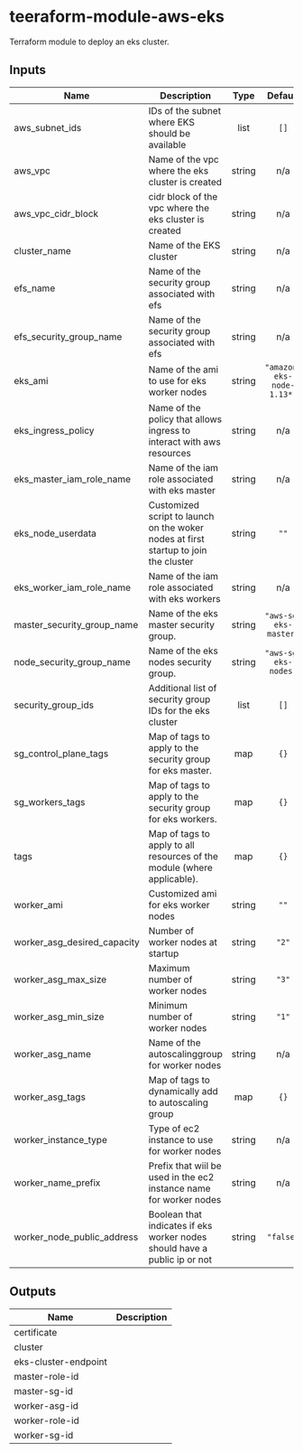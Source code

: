 # teeraform-module-aws-eks

Terraform module to deploy an eks cluster.

<!-- BEGINNING OF PRE-COMMIT-TERRAFORM DOCS HOOK -->
## Inputs

| Name | Description | Type | Default | Required |
|------|-------------|:----:|:-----:|:-----:|
| aws\_subnet\_ids | IDs of the subnet where EKS should be available | list | `[]` | no |
| aws\_vpc | Name of the vpc where the eks cluster is created | string | n/a | yes |
| aws\_vpc\_cidr\_block | cidr block of the vpc where the eks cluster is created | string | n/a | yes |
| cluster\_name | Name of the EKS cluster | string | n/a | yes |
| efs\_name | Name of the security group associated with efs | string | n/a | yes |
| efs\_security\_group\_name | Name of the security group associated with efs | string | n/a | yes |
| eks\_ami | Name of the ami to use for eks worker nodes | string | `"amazon-eks-node-1.13*"` | no |
| eks\_ingress\_policy | Name of the policy that allows ingress to interact with aws resources | string | n/a | yes |
| eks\_master\_iam\_role\_name | Name of the iam role associated with eks master | string | n/a | yes |
| eks\_node\_userdata | Customized script to launch on the woker nodes at first startup to join the cluster | string | `""` | no |
| eks\_worker\_iam\_role\_name | Name of the iam role associated with eks workers | string | n/a | yes |
| master\_security\_group\_name | Name of the eks master security group. | string | `"aws-sg-eks-master"` | no |
| node\_security\_group\_name | Name of the eks nodes security group. | string | `"aws-sg-eks-nodes"` | no |
| security\_group\_ids | Additional list of security group IDs for the eks cluster | list | `[]` | no |
| sg\_control\_plane\_tags | Map of tags to apply to the security group for eks master. | map | `{}` | no |
| sg\_workers\_tags | Map of tags to apply to the security group for eks workers. | map | `{}` | no |
| tags | Map of tags to apply to all resources of the module \(where applicable\). | map | `{}` | no |
| worker\_ami | Customized ami for eks worker nodes | string | `""` | no |
| worker\_asg\_desired\_capacity | Number of worker nodes at startup | string | `"2"` | no |
| worker\_asg\_max\_size | Maximum number of worker nodes | string | `"3"` | no |
| worker\_asg\_min\_size | Minimum number of worker nodes | string | `"1"` | no |
| worker\_asg\_name | Name of the autoscalinggroup for worker nodes | string | n/a | yes |
| worker\_asg\_tags | Map of tags to dynamically add to autoscaling group | map | `{}` | no |
| worker\_instance\_type | Type of ec2 instance to use for worker nodes | string | n/a | yes |
| worker\_name\_prefix | Prefix that wiil be used in the ec2 instance name for worker nodes | string | n/a | yes |
| worker\_node\_public\_address | Boolean that indicates if eks worker nodes should have a public ip or not | string | `"false"` | no |

## Outputs

| Name | Description |
|------|-------------|
| certificate |  |
| cluster |  |
| eks-cluster-endpoint |  |
| master-role-id |  |
| master-sg-id |  |
| worker-asg-id |  |
| worker-role-id |  |
| worker-sg-id |  |

<!-- END OF PRE-COMMIT-TERRAFORM DOCS HOOK -->
